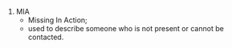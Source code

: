 1. MIA
    - Missing In Action;
    - used to describe someone who is not present or cannot be contacted.